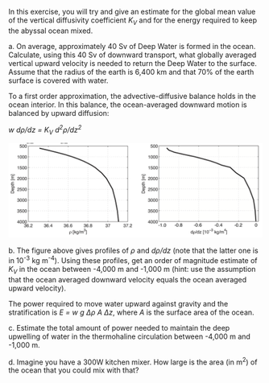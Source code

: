 In this exercise, you will try and give an estimate for the global mean value of the vertical diffusivity coefficient _K<sub>V</sub>_ and for the energy required to keep the abyssal ocean mixed.

a. On average, approximately 40 Sv of Deep Water is formed in the ocean. Calculate, using this 40 Sv of downward transport, what globally averaged vertical upward velocity is needed to return the Deep Water to the surface. Assume that the radius of the earth is 6,400 km and that 70% of the earth surface is covered with water.

To a first order approximation, the advective-diffusive balance holds in the ocean interior. In this balance, the ocean-averaged downward motion is balanced by upward diffusion:

_w dρ/dz = K<sub>V</sub> d<sup>2</sup>ρ/dz<sup>2</sup>_

![advection_diffusionprofiles](../Figures/advection_diffusionprofiles.png)

b. The figure above gives profiles of _ρ_ and _dρ/dz_ (note that the latter one is in 10<sup>-3</sup> kg m<sup>-4</sup>). Using these profiles, get an order of magnitude estimate of _K<sub>V</sub>_ in the ocean between -4,000 m and -1,000 m (hint: use the assumption that the ocean averaged downward velocity equals the ocean averaged upward velocity). 

The power required to move water upward against gravity and the stratification is _E = w g Δρ A Δz_, where _A_ is the surface area of the ocean.

c. Estimate the total amount of power needed to maintain the deep upwelling of water in the thermohaline circulation between -4,000 m and -1,000 m. 

d. Imagine you have a 300W kitchen mixer. How large is the area (in m<sup>2</sup>) of the ocean that you could mix with that?